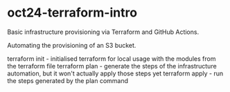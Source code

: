 # oct24-terraform-intro
Basic infrastructure provisioning via Terraform and GitHub Actions.

Automating the provisioning of an S3 bucket. 


terraform init - initialised terraform for local usage with the modules from the terraform file 
terraform plan - generate the steps of the infrastructure automation, but it won't actually apply those steps yet 
terraform apply - run the steps generated by the plan command 